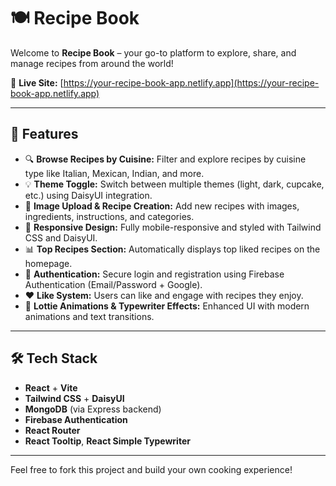 # 🍽️ Recipe Book

Welcome to **Recipe Book** – your go-to platform to explore, share, and manage recipes from around the world!

🔗 **Live Site:** [https://your-recipe-book-app.netlify.app](https://your-recipe-book-app.netlify.app) <!-- Replace with your actual deployed URL -->

---

## 🌟 Features

- 🔍 **Browse Recipes by Cuisine:** Filter and explore recipes by cuisine type like Italian, Mexican, Indian, and more.
- 💡 **Theme Toggle:** Switch between multiple themes (light, dark, cupcake, etc.) using DaisyUI integration.
- 📸 **Image Upload & Recipe Creation:** Add new recipes with images, ingredients, instructions, and categories.
- 🎨 **Responsive Design:** Fully mobile-responsive and styled with Tailwind CSS and DaisyUI.
- 📊 **Top Recipes Section:** Automatically displays top liked recipes on the homepage.
- 🔐 **Authentication:** Secure login and registration using Firebase Authentication (Email/Password + Google).
- ❤️ **Like System:** Users can like and engage with recipes they enjoy.
- 🧠 **Lottie Animations & Typewriter Effects:** Enhanced UI with modern animations and text transitions.

---

## 🛠️ Tech Stack

- **React** + **Vite**
- **Tailwind CSS** + **DaisyUI**
- **MongoDB** (via Express backend)
- **Firebase Authentication**
- **React Router**
- **React Tooltip**, **React Simple Typewriter**

---

Feel free to fork this project and build your own cooking experience!
